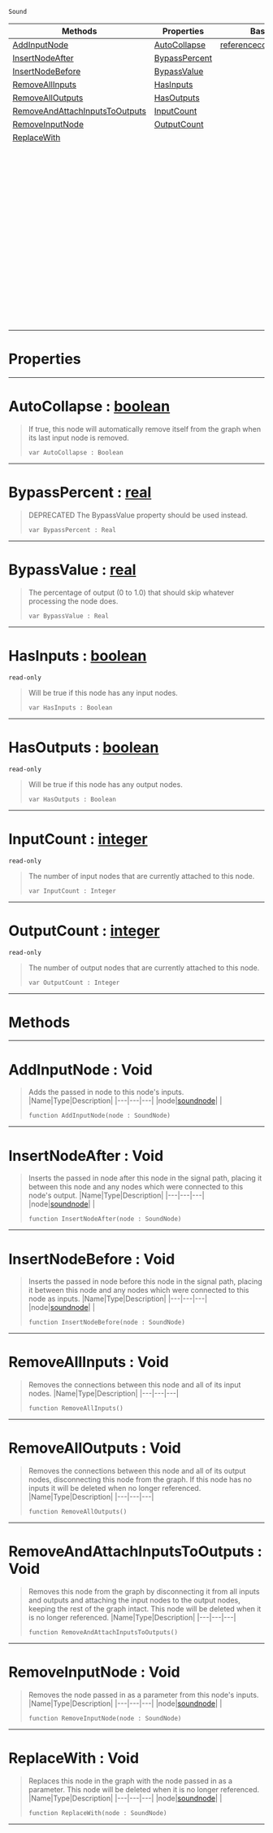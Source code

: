  `Sound`

|Methods|Properties|Base Classes|Derived Classes|
|---|---|---|---|
|[ AddInputNode](https://github.com/zeroengineteam/ZeroDocs/blob/master/code_reference/class_reference/soundnode.markdown#addinputnode-void)|[ AutoCollapse](https://github.com/zeroengineteam/ZeroDocs/blob/master/code_reference/class_reference/soundnode.markdown#autocollapse-zero-engine)|[referencecountedeventobject](https://github.com/zeroengineteam/ZeroDocs/blob/master/code_reference/class_reference/referencecountedeventobject.markdown)|[additivesynthnode](https://github.com/zeroengineteam/ZeroDocs/blob/master/code_reference/class_reference/additivesynthnode.markdown)|
|[ InsertNodeAfter](https://github.com/zeroengineteam/ZeroDocs/blob/master/code_reference/class_reference/soundnode.markdown#insertnodeafter-void)|[ BypassPercent](https://github.com/zeroengineteam/ZeroDocs/blob/master/code_reference/class_reference/soundnode.markdown#bypasspercent-zero-engin)| |[addnoisenode](https://github.com/zeroengineteam/ZeroDocs/blob/master/code_reference/class_reference/addnoisenode.markdown)|
|[ InsertNodeBefore](https://github.com/zeroengineteam/ZeroDocs/blob/master/code_reference/class_reference/soundnode.markdown#insertnodebefore-void)|[ BypassValue](https://github.com/zeroengineteam/ZeroDocs/blob/master/code_reference/class_reference/soundnode.markdown#bypassvalue-zero-engine)| |[bandpassnode](https://github.com/zeroengineteam/ZeroDocs/blob/master/code_reference/class_reference/bandpassnode.markdown)|
|[ RemoveAllInputs](https://github.com/zeroengineteam/ZeroDocs/blob/master/code_reference/class_reference/soundnode.markdown#removeallinputs-void)|[ HasInputs](https://github.com/zeroengineteam/ZeroDocs/blob/master/code_reference/class_reference/soundnode.markdown#hasinputs-zero-engine-do)| |[chorusnode](https://github.com/zeroengineteam/ZeroDocs/blob/master/code_reference/class_reference/chorusnode.markdown)|
|[ RemoveAllOutputs](https://github.com/zeroengineteam/ZeroDocs/blob/master/code_reference/class_reference/soundnode.markdown#removealloutputs-void)|[ HasOutputs](https://github.com/zeroengineteam/ZeroDocs/blob/master/code_reference/class_reference/soundnode.markdown#hasoutputs-zero-engine-d)| |[compressornode](https://github.com/zeroengineteam/ZeroDocs/blob/master/code_reference/class_reference/compressornode.markdown)|
|[ RemoveAndAttachInputsToOutputs](https://github.com/zeroengineteam/ZeroDocs/blob/master/code_reference/class_reference/soundnode.markdown#removeandattachinputstoo)|[ InputCount](https://github.com/zeroengineteam/ZeroDocs/blob/master/code_reference/class_reference/soundnode.markdown#inputcount-zero-engine-d)| |[customaudionode](https://github.com/zeroengineteam/ZeroDocs/blob/master/code_reference/class_reference/customaudionode.markdown)|
|[ RemoveInputNode](https://github.com/zeroengineteam/ZeroDocs/blob/master/code_reference/class_reference/soundnode.markdown#removeinputnode-void)|[ OutputCount](https://github.com/zeroengineteam/ZeroDocs/blob/master/code_reference/class_reference/soundnode.markdown#outputcount-zero-engine)| |[delaynode](https://github.com/zeroengineteam/ZeroDocs/blob/master/code_reference/class_reference/delaynode.markdown)|
|[ ReplaceWith](https://github.com/zeroengineteam/ZeroDocs/blob/master/code_reference/class_reference/soundnode.markdown#replacewith-void)| | |[equalizernode](https://github.com/zeroengineteam/ZeroDocs/blob/master/code_reference/class_reference/equalizernode.markdown)|
| | | |[expandernode](https://github.com/zeroengineteam/ZeroDocs/blob/master/code_reference/class_reference/expandernode.markdown)|
| | | |[flangernode](https://github.com/zeroengineteam/ZeroDocs/blob/master/code_reference/class_reference/flangernode.markdown)|
| | | |[generatedwavenode](https://github.com/zeroengineteam/ZeroDocs/blob/master/code_reference/class_reference/generatedwavenode.markdown)|
| | | |[granularsynthnode](https://github.com/zeroengineteam/ZeroDocs/blob/master/code_reference/class_reference/granularsynthnode.markdown)|
| | | |[highpassnode](https://github.com/zeroengineteam/ZeroDocs/blob/master/code_reference/class_reference/highpassnode.markdown)|
| | | |[lowpassnode](https://github.com/zeroengineteam/ZeroDocs/blob/master/code_reference/class_reference/lowpassnode.markdown)|
| | | |[microphoneinputnode](https://github.com/zeroengineteam/ZeroDocs/blob/master/code_reference/class_reference/microphoneinputnode.markdown)|
| | | |[modulationnode](https://github.com/zeroengineteam/ZeroDocs/blob/master/code_reference/class_reference/modulationnode.markdown)|
| | | |[panningnode](https://github.com/zeroengineteam/ZeroDocs/blob/master/code_reference/class_reference/panningnode.markdown)|
| | | |[pitchnode](https://github.com/zeroengineteam/ZeroDocs/blob/master/code_reference/class_reference/pitchnode.markdown)|
| | | |[recordingnode](https://github.com/zeroengineteam/ZeroDocs/blob/master/code_reference/class_reference/recordingnode.markdown)|
| | | |[reverbnode](https://github.com/zeroengineteam/ZeroDocs/blob/master/code_reference/class_reference/reverbnode.markdown)|
| | | |[saveaudionode](https://github.com/zeroengineteam/ZeroDocs/blob/master/code_reference/class_reference/saveaudionode.markdown)|
| | | |[volumenode](https://github.com/zeroengineteam/ZeroDocs/blob/master/code_reference/class_reference/volumenode.markdown)|


 #  Properties


---  
 #  AutoCollapse : [boolean](https://github.com/zeroengineteam/ZeroDocs/blob/master/code_reference/zilch_base_types/boolean.markdown)

> If true, this node will automatically remove itself from the graph when its last input node is removed.
> ``` lang=cpp, name=Zilch
> var AutoCollapse : Boolean


---  
 #  BypassPercent : [real](https://github.com/zeroengineteam/ZeroDocs/blob/master/code_reference/zilch_base_types/real.markdown)

> DEPRECATED The BypassValue property should be used instead.
> ``` lang=cpp, name=Zilch
> var BypassPercent : Real


---  
 #  BypassValue : [real](https://github.com/zeroengineteam/ZeroDocs/blob/master/code_reference/zilch_base_types/real.markdown)

> The percentage of output (0 to 1.0) that should skip whatever processing the node does.
> ``` lang=cpp, name=Zilch
> var BypassValue : Real


---  
 #  HasInputs : [boolean](https://github.com/zeroengineteam/ZeroDocs/blob/master/code_reference/zilch_base_types/boolean.markdown)

 `read-only`

> Will be true if this node has any input nodes.
> ``` lang=cpp, name=Zilch
> var HasInputs : Boolean


---  
 #  HasOutputs : [boolean](https://github.com/zeroengineteam/ZeroDocs/blob/master/code_reference/zilch_base_types/boolean.markdown)

 `read-only`

> Will be true if this node has any output nodes.
> ``` lang=cpp, name=Zilch
> var HasOutputs : Boolean


---  
 #  InputCount : [integer](https://github.com/zeroengineteam/ZeroDocs/blob/master/code_reference/zilch_base_types/integer.markdown)

 `read-only`

> The number of input nodes that are currently attached to this node.
> ``` lang=cpp, name=Zilch
> var InputCount : Integer


---  
 #  OutputCount : [integer](https://github.com/zeroengineteam/ZeroDocs/blob/master/code_reference/zilch_base_types/integer.markdown)

 `read-only`

> The number of output nodes that are currently attached to this node.
> ``` lang=cpp, name=Zilch
> var OutputCount : Integer


---  
 #  Methods


---  
 #  AddInputNode : Void

> Adds the passed in node to this node's inputs.
> |Name|Type|Description|
> |---|---|---|
> |node|[soundnode](https://github.com/zeroengineteam/ZeroDocs/blob/master/code_reference/class_reference/soundnode.markdown)| |
> ``` lang=cpp, name=Zilch
> function AddInputNode(node : SoundNode)
> ``` 


---  
 #  InsertNodeAfter : Void

> Inserts the passed in node after this node in the signal path, placing it between this node and any nodes which were connected to this node's output.
> |Name|Type|Description|
> |---|---|---|
> |node|[soundnode](https://github.com/zeroengineteam/ZeroDocs/blob/master/code_reference/class_reference/soundnode.markdown)| |
> ``` lang=cpp, name=Zilch
> function InsertNodeAfter(node : SoundNode)
> ``` 


---  
 #  InsertNodeBefore : Void

> Inserts the passed in node before this node in the signal path, placing it between this node and any nodes which were connected to this node as inputs.
> |Name|Type|Description|
> |---|---|---|
> |node|[soundnode](https://github.com/zeroengineteam/ZeroDocs/blob/master/code_reference/class_reference/soundnode.markdown)| |
> ``` lang=cpp, name=Zilch
> function InsertNodeBefore(node : SoundNode)
> ``` 


---  
 #  RemoveAllInputs : Void

> Removes the connections between this node and all of its input nodes.
> |Name|Type|Description|
> |---|---|---|
> ``` lang=cpp, name=Zilch
> function RemoveAllInputs()
> ``` 


---  
 #  RemoveAllOutputs : Void

> Removes the connections between this node and all of its output nodes, disconnecting this node from the graph. If this node has no inputs it will be deleted when no longer referenced.
> |Name|Type|Description|
> |---|---|---|
> ``` lang=cpp, name=Zilch
> function RemoveAllOutputs()
> ``` 


---  
 #  RemoveAndAttachInputsToOutputs : Void

> Removes this node from the graph by disconnecting it from all inputs and outputs and attaching the input nodes to the output nodes, keeping the rest of the graph intact. This node will be deleted when it is no longer referenced.
> |Name|Type|Description|
> |---|---|---|
> ``` lang=cpp, name=Zilch
> function RemoveAndAttachInputsToOutputs()
> ``` 


---  
 #  RemoveInputNode : Void

> Removes the node passed in as a parameter from this node's inputs.
> |Name|Type|Description|
> |---|---|---|
> |node|[soundnode](https://github.com/zeroengineteam/ZeroDocs/blob/master/code_reference/class_reference/soundnode.markdown)| |
> ``` lang=cpp, name=Zilch
> function RemoveInputNode(node : SoundNode)
> ``` 


---  
 #  ReplaceWith : Void

> Replaces this node in the graph with the node passed in as a parameter. This node will be deleted when it is no longer referenced.
> |Name|Type|Description|
> |---|---|---|
> |node|[soundnode](https://github.com/zeroengineteam/ZeroDocs/blob/master/code_reference/class_reference/soundnode.markdown)| |
> ``` lang=cpp, name=Zilch
> function ReplaceWith(node : SoundNode)
> ``` 


---  
 

 